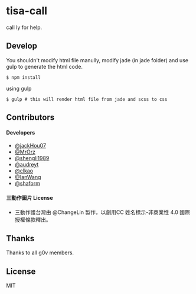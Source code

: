 # tisa-call

call ly for help.

## Develop

You shouldn't modify html file manully, modify jade (in jade folder) and use gulp to generate the html code.

```
$ npm install
```

using gulp

```
$ gulp # this will render html file from jade and scss to css
```

## Contributors

#### Developers

- [@jackHou07](https://github.com/JackHou07)
- [@MrOrz](https://github.com/MrOrz)
- [@shengli1989](https://github.com/shengli1989)
- [@audreyt](https://github.com/audreyt)
- [@clkao](https://github.com/clkao)
- [@IanWang](https://github.com/IanWang)
- [@shaform](https://github.com/shaform)

#### 三動作圖片 License 

- 三動作護台灣由 @ChangeLin 製作，以創用CC 姓名標示-非商業性 4.0 國際 授權條款釋出。

## Thanks 

Thanks to all g0v members.

## License 

MIT
